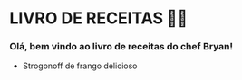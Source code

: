 # LIVRO DE RECEITAS :man_cook:

### Olá, bem vindo ao livro de receitas do chef Bryan!

* Strogonoff de frango delicioso
